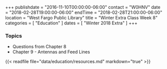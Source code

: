+++
publishdate = "2016-11-10T00:00:00-06:00"
contact = "W0HNV"
date = "2018-02-28T19:00:00-06:00"
endTime = "2018-02-28T21:00:00-06:00"
location = "West Fargo Public Library"
title = "Winter Extra Class Week 8"
categories = [ "Education" ]
dates = [ "Winter 2018 Extra" ]
+++

### Topics

* Questions from Chapter 8
* Chapter 9 - Antennas and Feed Lines

{{< readfile file="data/education/resources.md" markdown="true" >}}
